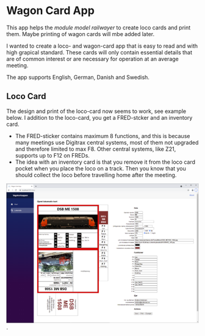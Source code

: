 # Wagon Card App
This app helps the *module model railwayer* to 
create loco cards and print them. Maybe printing of wagon cards will mbe added later. 

I wanted to create a loco- and wagon-card app that is easy to read and with high grapical standard.
These cards will only contain essential details that are of common interest or are necessary for operation at an average meeting.

The app supports English, German, Danish and Swedish. 


## Loco Card
The design and print of the loco-card now seems to work, see example below.
I addition to the loco-card, you get a FRED-stcker and an inventory card. 
* The FRED-sticker contains maximum 8 functions, and this is because many meetings use Digitrax central systems, 
most of them not upgraded and therefore limited to max F8. Other central systems, like Z21, supports up to F12 on FREDs.
* The idea with an inventory card is that you remove it from the loco card pocket when you place the loco on a track.
Then you know that you should collect the loco before travelling home after the meeting.


![Example of loco card with FRED-sticker](Loco-Card-with-FRED-sticker.png).
